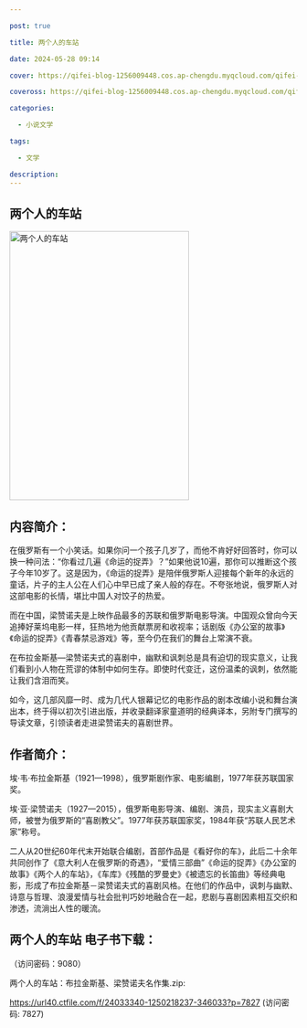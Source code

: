 ```yaml
---

post: true

title: 两个人的车站

date: 2024-05-28 09:14

cover: https://qifei-blog-1256009448.cos.ap-chengdu.myqcloud.com/qifei-blog/6600cbce9f345e8d0346cf61.jpg

coveross: https://qifei-blog-1256009448.cos.ap-chengdu.myqcloud.com/qifei-blog/6600cbce9f345e8d0346cf61.jpg

categories:

  - 小说文学

tags:

  - 文学

description:
---
```


## 两个人的车站
<img alt="两个人的车站 " class="aligncenter loaded" data-was-processed="true" decoding="async" fetchpriority="high" height="471" src="https://qifei-blog-1256009448.cos.ap-chengdu.myqcloud.com/qifei-blog/6600cbce9f345e8d0346cf61.jpg " style="cursor: zoom-in;" width="314"/>

## 内容简介：

在俄罗斯有一个小笑话。如果你问一个孩子几岁了，而他不肯好好回答时，你可以换一种问法：“你看过几遍《命运的捉弄》？”如果他说10遍，那你可以推断这个孩子今年10岁了。这是因为，《命运的捉弄》是陪伴俄罗斯人迎接每个新年的永远的童话，片子的主人公在人们心中早已成了亲人般的存在。不夸张地说，俄罗斯人对这部电影的长情，堪比中国人对饺子的热爱。

而在中国，梁赞诺夫是上映作品最多的苏联和俄罗斯电影导演。中国观众曾向今天追捧好莱坞电影一样，狂热地为他贡献票房和收视率；话剧版《办公室的故事》《命运的捉弄》《青春禁忌游戏》等，至今仍在我们的舞台上常演不衰。

在布拉金斯基—梁赞诺夫式的喜剧中，幽默和讽刺总是具有迫切的现实意义，让我们看到小人物在荒谬的体制中如何生存。即使时代变迁，这份温柔的讽刺，依然能让我们含泪而笑。

如今，这几部风靡一时、成为几代人银幕记忆的电影作品的剧本改编小说和舞台演出本，终于得以初次引进出版，并收录翻译家童道明的经典译本，另附专门撰写的导读文章，引领读者走进梁赞诺夫的喜剧世界。

## 作者简介：

埃·韦·布拉金斯基（1921—1998），俄罗斯剧作家、电影编剧，1977年获苏联国家奖。

埃·亚·梁赞诺夫（1927—2015），俄罗斯电影导演、编剧、演员，现实主义喜剧大师，被誉为俄罗斯的“喜剧教父”。1977年获苏联国家奖，1984年获“苏联人民艺术家”称号。

二人从20世纪60年代末开始联合编剧，首部作品是《看好你的车》，此后二十余年共同创作了《意大利人在俄罗斯的奇遇》，“爱情三部曲”《命运的捉弄》《办公室的故事》《两个人的车站》，《车库》《残酷的罗曼史》《被遗忘的长笛曲》等经典电影，形成了布拉金斯基－梁赞诺夫式的喜剧风格。在他们的作品中，讽刺与幽默、诗意与哲理、浪漫爱情与社会批判巧妙地融合在一起，悲剧与喜剧因素相互交织和渗透，流淌出人性的暖流。

## 两个人的车站 电子书下载：

 （访问密码：9080）

两个人的车站：布拉金斯基、梁赞诺夫名作集.zip: 

https://url40.ctfile.com/f/24033340-1250218237-346033?p=7827 (访问密码: 7827)
